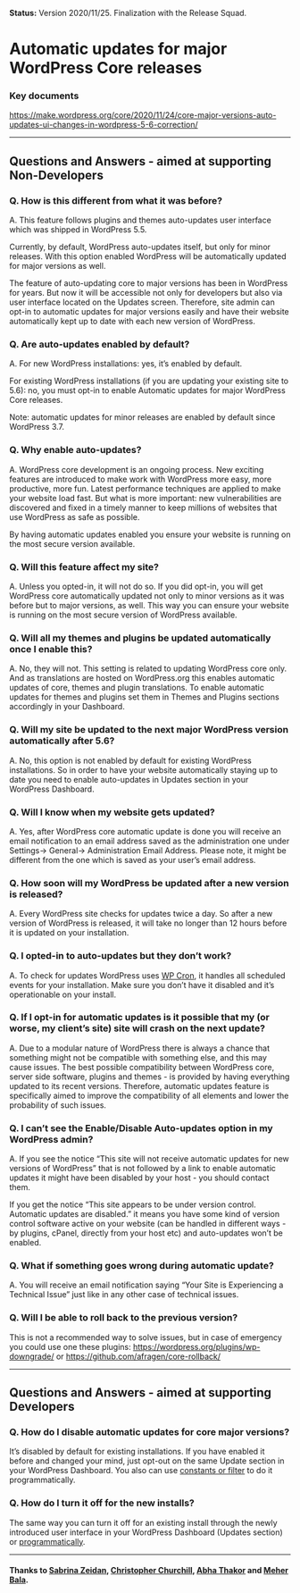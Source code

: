 **Status:** Version 2020/11/25. Finalization with the Release Squad.

# Automatic updates for major WordPress Core releases

### Key documents
https://make.wordpress.org/core/2020/11/24/core-major-versions-auto-updates-ui-changes-in-wordpress-5-6-correction/ 

***

## Questions and Answers - aimed at supporting Non-Developers 

### Q. How is this different from what it was before?
A. This feature follows plugins and themes auto-updates user interface which was shipped in WordPress 5.5.

Currently, by default, WordPress auto-updates itself, but only for minor releases. With this option enabled WordPress will be automatically updated for major versions as well.  

The feature of auto-updating core to major versions has been in WordPress for years. 
But now it will be accessible not only for developers but also via user interface located on the Updates screen. Therefore, site admin can opt-in to automatic updates for major versions easily and have their website automatically kept up to date with each new version of WordPress.

### Q. Are auto-updates enabled by default?
A. For new WordPress installations: yes, it’s enabled by default.

For existing WordPress installations (if you are updating your existing site to 5.6): no, you must opt-in to enable Automatic updates for major WordPress Core releases. 

Note: automatic updates for minor releases are enabled by default since WordPress 3.7.

### Q. Why enable auto-updates?
A. WordPress core development is an ongoing process. New exciting features are introduced to make work with WordPress more easy, more productive, more fun. Latest performance techniques are applied to make your website load fast. But what is more important: new vulnerabilities are discovered and fixed in a timely manner to keep millions of websites that use WordPress as safe as possible.

By having automatic updates enabled you ensure your website is running on the most secure version available.


### Q. Will this feature affect my site?
A. Unless you opted-in, it will not do so.
If you did opt-in, you will get WordPress core automatically updated not only to minor versions as it was before but to major versions, as well. This way you can ensure your website is running on the most secure version of WordPress available.


### Q. Will all my themes and plugins be updated automatically once I enable this?
A. No, they will not. This setting is related to updating WordPress core only.
And as translations are hosted on WordPress.org this enables automatic updates of core, themes and plugin translations.
To enable automatic updates for themes and plugins set them in Themes and Plugins sections accordingly in your Dashboard.


### Q. Will my site be updated to the next major WordPress version automatically after 5.6?
A. No, this option is not enabled by default for existing WordPress installations.
So in order to have your website automatically staying up to date you need to enable auto-updates in Updates section in your WordPress Dashboard.


### Q. Will I know when my website gets updated?
A. Yes, after WordPress core automatic update is done you will receive an email notification to an email address saved as the administration one  under Settings-> General-> Administration Email Address.
Please note, it might be different from the one which is saved as your user’s email address.


### Q. How soon will my WordPress be updated after a new version is released?
A. Every WordPress site checks for updates twice a day. So after a new version of WordPress is released, it will take no longer than 12 hours before it is updated on your installation.


### Q. I opted-in to auto-updates but they don’t work?
A. To check for updates WordPress uses [WP Cron](https://developer.wordpress.org/plugins/cron/), it handles all scheduled events for your installation. Make sure you don’t have it disabled and it’s operationable on your install.


### Q. If I opt-in for automatic updates is it possible that my (or worse, my client’s site) site will crash on the next update?
A. Due to a modular nature of WordPress there is always a chance that something might not be compatible with something else, and this may cause issues. 
The best possible compatibility between WordPress core, server side software, plugins and themes - is provided by having everything updated to its recent versions. 
Therefore, automatic updates feature is specifically aimed to improve the compatibility of all elements and lower the probability of such issues.


### Q. I can’t see the Enable/Disable Auto-updates option in my WordPress admin?
A. If you see the notice “This site will not receive automatic updates for new versions of WordPress” that is not followed by a link to enable automatic updates it might have been disabled by your host - you should contact them.

If you get the notice “This site appears to be under version control. Automatic updates are disabled.” it means you have some kind of version control software active on your website (can be handled in different ways - by plugins, cPanel, directly from your host etc) and auto-updates won’t be enabled.


### Q. What if something goes wrong during automatic update? 
A. You will receive an email notification saying “Your Site is Experiencing a Technical Issue” just like in any other case of technical issues.


### Q. Will I be able to roll back to the previous version? 
This is not a recommended way to solve issues, but in case of emergency you could use one these plugins: https://wordpress.org/plugins/wp-downgrade/ or https://github.com/afragen/core-rollback/

***

## Questions and Answers - aimed at supporting Developers

### Q. How do I disable automatic updates for core major versions?
It’s disabled by default for existing installations.
If you have enabled it before and changed your mind, just opt-out on the same Update section in your WordPress Dashboard. You also can use [constants or filter](https://make.wordpress.org/core/2020/11/24/core-major-versions-auto-updates-ui-changes-in-wordpress-5-6-correction/)  to do it programmatically.


### Q. How do I turn it off for the new installs?
The same way you can turn it off for an existing install through the newly introduced user interface in your WordPress Dashboard (Updates section) or [programmatically](https://make.wordpress.org/core/2020/11/24/core-major-versions-auto-updates-ui-changes-in-wordpress-5-6-correction/).

***

#### Thanks to [Sabrina Zeidan](https://profiles.wordpress.org/sabrinazeidan/), [Christopher Churchill](https://profiles.wordpress.org/vimes1984/), [Abha Thakor](https://profiles.wordpress.org/webcommsat/) and [Meher Bala](https://profiles.wordpress.org/meher/).





















